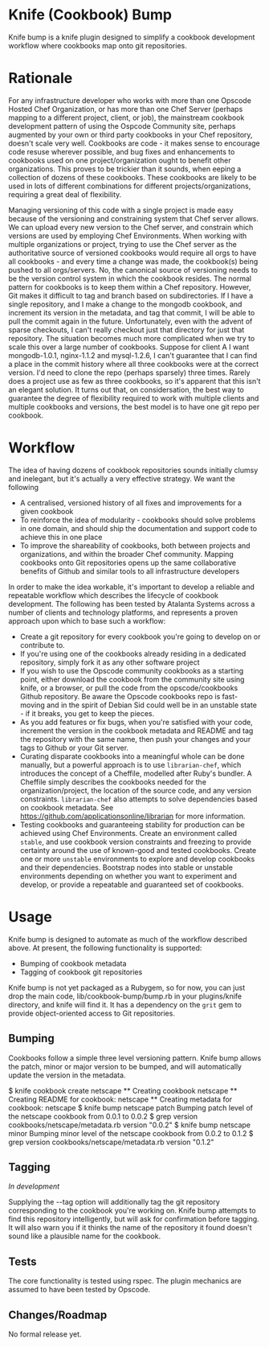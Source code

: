 Knife (Cookbook) Bump
=====================

Knife bump is a knife plugin designed to simplify a cookbook development workflow where cookbooks map onto git repositories.

Rationale
=========

For any infrastructure developer who works with more than one Opscode Hosted Chef Organization, or has more than one Chef Server (perhaps mapping to a different project, client, or job), the mainstream cookbook development pattern of using the Ospcode Community site, perhaps augmented by your own or third party cookbooks in your Chef repository, doesn't scale very well.  Cookbooks are code - it makes sense to encourage code resuse wherever possible, and bug fixes and enhancements to cookbooks used on one project/organization ought to benefit other organizations.  This proves to be trickier than it sounds, when eeping a collection of dozens of these cookbooks.  These cookbooks are likely to be used in lots of different combinations for different projects/organizations,  requiring a great deal of flexibility.

Managing versioning of this code with a single project is made easy because of the versioning and constraining system that Chef server allows.  We can upload every new version to the Chef server, and constrain which versions are used by employing Chef Environments.  When working with multiple organizations or project, trying to use the Chef server as the authoritative source of versioned cookbooks would require all orgs to have all cookbooks - and every time a change was made, the cookbook(s) being pushed to all orgs/servers.  No, the canonical source of versioning needs to be the version control system in which the cookbook resides.  The normal pattern for cookbooks is to keep them within a Chef repository.  However, Git makes it difficult to tag and branch based on subdirectories.  If I have a single repository, and I make a change to the mongodb cookbook, and increment its version in the metadata, and tag that commit, I will be able to pull the commit again in the future.  Unfortunately, even with the advent of sparse checkouts, I can't really checkout just that directory for just that repository.  The situation becomes much more complicated when we try to scale this over a large number of cookbooks.  Suppose for client A I want mongodb-1.0.1, nginx-1.1.2 and mysql-1.2.6, I can't guarantee that I can find a place in the commit history where all three cookbooks were at the correct version.  I'd need to clone the repo (perhaps sparsely) three times.  Rarely does a project use as few as three cookbooks, so it's apparent that this isn't an elegant solution.  It turns out that, on considersation, the best way to guarantee the degree of flexibility required to work with multiple clients and multiple cookbooks and versions, the best model is to have one git repo per cookbook.

Workflow
========

The idea of having dozens of cookbook repositories sounds initially clumsy and inelegant, but it's actually a very effective strategy.  We want the following

* A centralised, versioned history of all fixes and improvements for a given cookbook
* To reinforce the idea of modularity - cookbooks should solve problems in one domain, and should ship the documentation and support code to achieve this in one place
* To improve the shareability of cookbooks, both between projects and organizations, and within the broader Chef community.  Mapping cookbooks onto Git repositories opens up the same collaborative benefits of Github and similar tools to all infrastructure developers

In order to make the idea workable, it's important to develop a reliable and repeatable workflow which describes the lifecycle of cookbook development.  The following has been tested by Atalanta Systems across a number of clients and technology platforms, and represents a proven approach upon which to base such a workflow:

* Create a git repository for every cookbook you're going to develop on or contribute to.
* If you're using one of the cookbooks already residing in a dedicated repository, simply fork it as any other software project
* If you wish to use the Opscode community cookbooks as a starting point, either download the cookbook from the community site using knife, or a browser, or pull the code from the opscode/cookbooks Github repository.  Be aware the Opscode cookbooks repo is fast-moving and in the spirit of Debian Sid could well be in an unstable state - if it breaks, you get to keep the pieces.
* As you add features or fix bugs, when you're satisfied with your code, increment the version in the cookbook metadata and README and tag the repository with the same name, then push your changes and your tags to Github or your Git server.
* Curating disparate cookbooks into a meaningful whole can be done manually, but a powerful approach is to use `librarian-chef`, which introduces the concept of a Cheffile, modelled after Ruby's bundler.  A Cheffile simply describes the cookbooks needed for the organization/project, the location of the source code, and any version constraints.  `librarian-chef` also attempts to solve dependencies based on cookbook metadata.  See https://github.com/applicationsonline/librarian for more information.
* Testing cookbooks and guaranteeing stability for production can be achieved using Chef Environments.  Create an environment called `stable`, and use cookbook version constraints and freezing to provide certainty around the use of known-good and tested cookbooks.  Create one or more `unstable` environments to explore and develop cookbooks and their dependencies.  Bootstrap nodes into stable or unstable environments depending on whether you want to experiment and develop, or provide a repeatable and guaranteed set of cookbooks.

Usage
=====

Knife bump is designed to automate as much of the workflow described above.  At present, the following functionality is supported:

* Bumping of cookbook metadata
* Tagging of cookbook git repositories

Knife bump is not yet packaged as a Rubygem, so for now, you can just drop the main code, lib/cookbook-bump/bump.rb in your plugins/knife directory, and knife will find it.  It has a dependency on the `grit` gem to provide object-oriented access to Git repositories.

Bumping
-------

Cookbooks follow a simple three level versioning pattern.  Knife bump allows the patch, minor or major version to be bumped, and will automatically update the version in the metadata.

$ knife cookbook create netscape
** Creating cookbook netscape
** Creating README for cookbook: netscape
** Creating metadata for cookbook: netscape
$ knife bump netscape patch
Bumping patch level of the netscape cookbook from 0.0.1 to 0.0.2
$ grep version cookbooks/netscape/metadata.rb 
version          "0.0.2"
$ knife bump netscape minor
Bumping minor level of the netscape cookbook from 0.0.2 to 0.1.2
$ grep version cookbooks/netscape/metadata.rb 
version          "0.1.2"

Tagging
-------

*In development*

Supplying the --tag option will additionally tag the git repository corresponding to the cookbook you're working on.  Knife bump attempts to find this repository intelligently, but will ask for confirmation before tagging.  It will also warn you if it thinks the name of the repository it found doesn't sound like a plausible name for the cookbook.


Tests
-----

The core functionality is tested using rspec.  The plugin mechanics are assumed to have been tested by Opscode.

Changes/Roadmap
---------------

No formal release yet.

